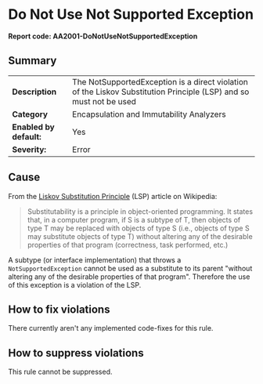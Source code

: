 # Do Not Use Not Supported Exception
**Report code: AA2001-DoNotUseNotSupportedException**

## Summary
<table>
<tr>
  <td><strong>Description</strong></td>
  <td>The NotSupportedException is a direct violation of the Liskov Substitution Principle (LSP) and so must not be used</td>
</tr>
<tr>
  <td><strong>Category</strong></td>
  <td>Encapsulation and Immutability Analyzers</td>
</tr>
<tr>
  <td><strong>Enabled by default:</strong></td>
  <td>Yes</td>
</tr>
<tr>
  <td><strong>Severity:</strong></td>
  <td>Error</td>
</tr>
</table>

## Cause

From the [Liskov Substitution Principle](https://en.wikipedia.org/wiki/Liskov_substitution_principle) (LSP) article on Wikipedia:
> Substitutability is a principle in object-oriented programming. It states that, in a computer program, if S is a subtype of T, then objects of type T may be replaced with objects of type S 
(i.e., objects of type S may substitute objects of type T) without altering any of the desirable properties of that program (correctness, task performed, etc.)

A subtype (or interface implementation) that throws a `NotSupportedException` cannot be used as a substitute to its parent "without altering any of the desirable properties of that program". 
Therefore the use of this exception is a violation of the  LSP.

## How to fix violations

There currently aren't any implemented code-fixes for this rule.

## How to suppress violations

This rule cannot be suppressed.
